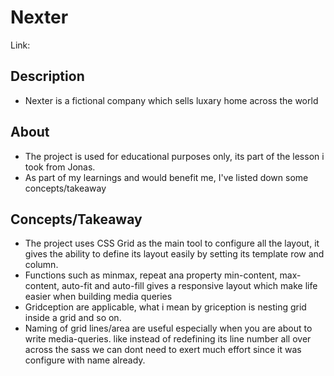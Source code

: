 # Nexter

Link: 

## Description

- Nexter is a fictional company which sells luxary home across the world

## About

- The project is used for educational purposes only, its part of the lesson i took from Jonas.
- As part of my learnings and would benefit me, I've listed down some concepts/takeaway

## Concepts/Takeaway
- The project uses CSS Grid as the main tool to configure all the layout, it gives the ability to define its layout easily by setting its template row and column.
- Functions such as minmax, repeat ana property min-content, max-content, auto-fit and auto-fill gives a responsive layout which make life easier when building media queries
- Gridception are applicable, what i mean by griception is nesting grid inside a grid and so on.
- Naming of grid lines/area are useful especially when you are about to write media-queries. like instead of redefining its line number all over across the sass we can dont need to exert much effort since it was configure with name already.




   
